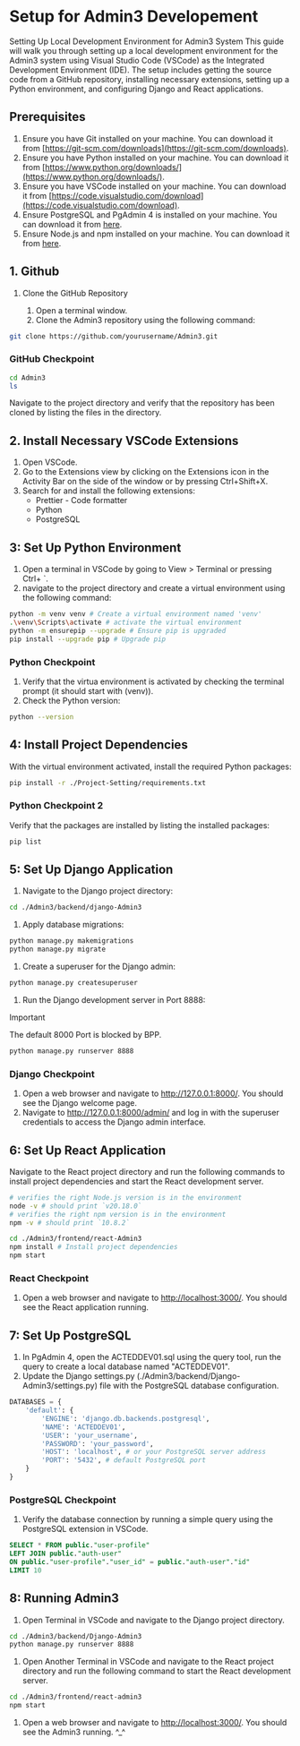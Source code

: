 # Setup for Admin3 Developement

Setting Up Local Development Environment for Admin3 System
This guide will walk you through setting up a local development environment for the Admin3 system using Visual Studio Code (VSCode) as the Integrated Development Environment (IDE). The setup includes getting the source code from a GitHub repository, installing necessary extensions, setting up a Python environment, and configuring Django and React applications.

## Prerequisites

1. Ensure you have Git installed on your machine. You can download it from [https://git-scm.com/downloads](https://git-scm.com/downloads).
1. Ensure you have Python installed on your machine. You can download it from [https://www.python.org/downloads/](https://www.python.org/downloads/).
1. Ensure you have VSCode installed on your machine. You can download it from [https://code.visualstudio.com/download](https://code.visualstudio.com/download).
1. Ensure PostgreSQL and PgAdmin 4 is installed on your machine. You can download it from [here](https://www.postgresql.org/download/).
1. Ensure Node.js and npm installed on your machine. You can download it from [here](https://nodejs.org/en/download/package-manager).

## 1. Github

1. Clone the GitHub Repository

   1. Open a terminal window.
   1. Clone the Admin3 repository using the following command:

```bash
git clone https://github.com/yourusername/Admin3.git
```

### GitHub Checkpoint

```bash
cd Admin3
ls
```

Navigate to the project directory and verify that the repository has been cloned by listing the files in the directory.

## 2. Install Necessary VSCode Extensions

1. Open VSCode.
1. Go to the Extensions view by clicking on the Extensions icon in the Activity Bar on the side of the window or by pressing Ctrl+Shift+X.
1. Search for and install the following extensions:
   - Prettier - Code formatter
   - Python
   - PostgreSQL

## 3: Set Up Python Environment

1. Open a terminal in VSCode by going to View > Terminal or pressing Ctrl+ `.
1. navigate to the project directory and create a virtual environment using the following command:

```bash
python -m venv venv # Create a virtual environment named 'venv'
.\venv\Scripts\activate # activate the virtual environment 
python -m ensurepip --upgrade # Ensure pip is upgraded
pip install --upgrade pip # Upgrade pip
```

### Python Checkpoint

1. Verify that the virtua environment is activated by checking the terminal prompt (it should start with (venv)).
1. Check the Python version:

```bash
python --version
```

## 4: Install Project Dependencies

With the virtual environment activated, install the required Python packages:

```bash
pip install -r ./Project-Setting/requirements.txt
```

### Python Checkpoint 2

Verify that the packages are installed by listing the installed packages:

```bash
pip list
```

## 5: Set Up Django Application

1. Navigate to the Django project directory:

```bash
cd ./Admin3/backend/django-Admin3
```

1. Apply database migrations:

```bash
python manage.py makemigrations
python manage.py migrate
```

1. Create a superuser for the Django admin:

```bash
python manage.py createsuperuser
```

1. Run the Django development server in Port 8888:

>[!IMPORTANT]
>The default 8000 Port is blocked by BPP.

```bash
python manage.py runserver 8888
```

### Django Checkpoint

1. Open a web browser and navigate to <http://127.0.0.1:8000/>. You should see the Django welcome page.
2. Navigate to <http://127.0.0.1:8000/admin/> and log in with the superuser credentials to access the Django admin interface.

## 6: Set Up React Application

Navigate to the React project directory and run the following commands to install project dependencies and start the React development server.

```bash
# verifies the right Node.js version is in the environment
node -v # should print `v20.18.0`
# verifies the right npm version is in the environment
npm -v # should print `10.8.2`

cd ./Admin3/frontend/react-Admin3
npm install # Install project dependencies
npm start
```

### React Checkpoint

1. Open a web browser and navigate to <http://localhost:3000/>. You should see the React application running.

## 7: Set Up PostgreSQL

1. In PgAdmin 4, open the ACTEDDEV01.sql using the query tool, run the query to create a local database named "ACTEDDEV01".
1. Update the Django settings.py (./Admin3/backend/Django-Admin3/settings.py) file with the PostgreSQL database configuration.

```python
DATABASES = {
    'default': {
        'ENGINE': 'django.db.backends.postgresql',
        'NAME': 'ACTEDDEV01',
        'USER': 'your_username',
        'PASSWORD': 'your_password',
        'HOST': 'localhost', # or your PostgreSQL server address
        'PORT': '5432', # default PostgreSQL port
    }
}
```

### PostgreSQL Checkpoint

1. Verify the database connection by running a simple query using the PostgreSQL extension in VSCode.

```sql
SELECT * FROM public."user-profile"
LEFT JOIN public."auth-user" 
ON public."user-profile"."user_id" = public."auth-user"."id"
LIMIT 10
```

## 8: Running Admin3

1. Open Terminal in VSCode and navigate to the Django project directory.

```bash
cd ./Admin3/backend/Django-Admin3
python manage.py runserver 8888
```

1. Open Another Terminal in VSCode and navigate to the React project directory and run the following command to start the React development server.

```bash
cd ./Admin3/frontend/react-admin3
npm start
```

1. Open a web browser and navigate to <http://localhost:3000/>. You should see the Admin3  running. ^_^
